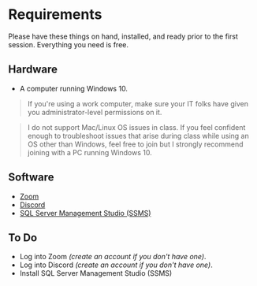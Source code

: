 
# Requirements

Please have these things on hand, installed, and ready prior to the first session. 
Everything you need is free.

## Hardware

- A computer running Windows 10.
> If you're using a work computer, make sure your IT folks have given you administrator-level permissions on it.

> I do not support Mac/Linux OS issues in class. If you feel confident enough to troubleshoot issues that arise during class while using an OS other than Windows, feel free to join but I strongly recommend joining with a PC running Windows 10.

## Software
- [Zoom](https://zoom.us/download)
- [Discord](https://discord.com/download)
- [SQL Server Management Studio (SSMS)](https://aka.ms/ssmsfullsetup)

## To Do
- Log into Zoom _(create an account if you don't have one)_.
- Log into Discord _(create an account if you don't have one)_.
- Install SQL Server Management Studio (SSMS)